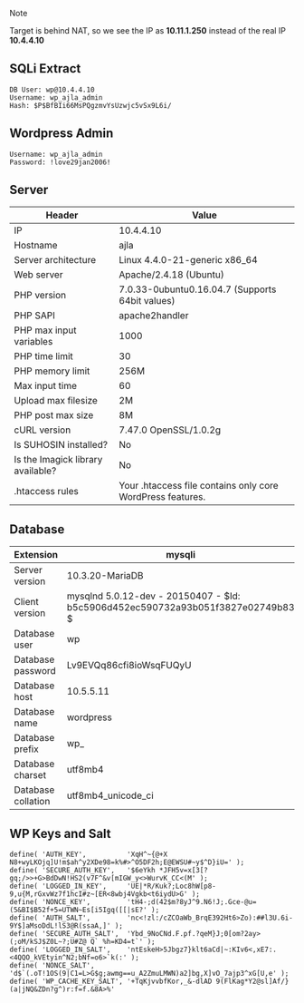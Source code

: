 > [!note] 
>  Target is behind NAT, so we see the IP as **10.11.1.250** instead of the real IP **10.4.4.10**

## SQLi Extract
```
DB User: wp@10.4.4.10
Username: wp_ajla_admin
Hash: $P$BfBIi66MsPQgzmvYsUzwjc5vSx9L6i/
```

## Wordpress Admin
```
Username: wp_ajla_admin
Password: !love29jan2006!
```

## Server
| Header                            | Value                                                      |
|-----------------------------------|------------------------------------------------------------|
| IP                                | 10.4.4.10                                                  |
| Hostname                          | ajla                                                       |
| Server architecture               | Linux 4.4.0-21-generic x86_64                              |
| Web server                        | Apache/2.4.18 (Ubuntu)                                     |
| PHP version                       | 7.0.33-0ubuntu0.16.04.7 (Supports 64bit values)            |
| PHP SAPI                          | apache2handler                                             |
| PHP max input variables           | 1000                                                       |
| PHP time limit                    | 30                                                         |
| PHP memory limit                  | 256M                                                       |
| Max input time                    | 60                                                         |
| Upload max filesize               | 2M                                                         |
| PHP post max size                 | 8M                                                         |
| cURL version                      | 7.47.0 OpenSSL/1.0.2g                                      |
| Is SUHOSIN installed?             | No                                                         |
| Is the Imagick library available? | No                                                         |
| .htaccess rules                   | Your .htaccess file contains only core WordPress features. |


## Database
| Extension          | mysqli                                                                          |
|--------------------|---------------------------------------------------------------------------------|
| Server version     | 10.3.20-MariaDB                                                                 |
| Client version     | mysqlnd 5.0.12-dev - 20150407 - $Id: b5c5906d452ec590732a93b051f3827e02749b83 $ |
| Database user      | wp                                                                              |
| Database password  | Lv9EVQq86cfi8ioWsqFUQyU                                                         |
| Database host      | 10.5.5.11                                                                       |
| Database name      | wordpress                                                                       |
| Database prefix    | wp_                                                                             |
| Database charset   | utf8mb4                                                                         |
| Database collation | utf8mb4_unicode_ci                                                              |




## WP Keys and Salt

```
define( 'AUTH_KEY',          'XqH^~{@+X N8+wyLKOjq]U!m$ah^y2XDe98=k%#>^O5DF2h;E@EWSU#~y$^D}iU=' );
define( 'SECURE_AUTH_KEY',   '$6eYkh *JFH5v=x[3[?gq;/>>+G>BdDwN!HS2(v7F^&v[mIGW_y<>WurvK_CC<(M' );
define( 'LOGGED_IN_KEY',     'UE|*R/Kuk?;Loc8hW[p8-9,u{M,rGxvWz7f1hcI#z~[ER<8wbj4Vgkb<t6iydU>G' );
define( 'NONCE_KEY',         'tH4-;d(42$m?8yJ^9.N6!J;.Gce-@u=(5&BI$B52f+5=UTWN~Es[i5Igq([[|sE?' );
define( 'AUTH_SALT',         'nc<!zl:/cZCOaWb_BrqE392Ht6>Zo):##l3U.6i-9Y$]aMsoDdL!lS3@R(ssaA,]' );
define( 'SECURE_AUTH_SALT',  'Ybd_9NoCNd.F.pf.?qeM}J;0[om?2ay>(;oM/kSJ$Z0L~?;U#Z@ Q` %h=KD4=t`' );
define( 'LOGGED_IN_SALT',    'ntEskeH>5Jbgz7}klt6aCd|~:KIv6<,xE7:.<4QQO_kVEtyin^N2;bNf=o6>`k(:' );
define( 'NONCE_SALT',        'd$`(.oT!1OS(9|C1=L>G$g;awmg==u_A2ZmuLMWN)a2]bg,X]vO_7ajp3^xG[U,e' );
define( 'WP_CACHE_KEY_SALT', '+TqKjvvbfKor,_&-dlAD 9(FlKag*Y2@sl]Af/}(a|jNQ&ZDn?g^)r:f=f.&8A>%' 
```